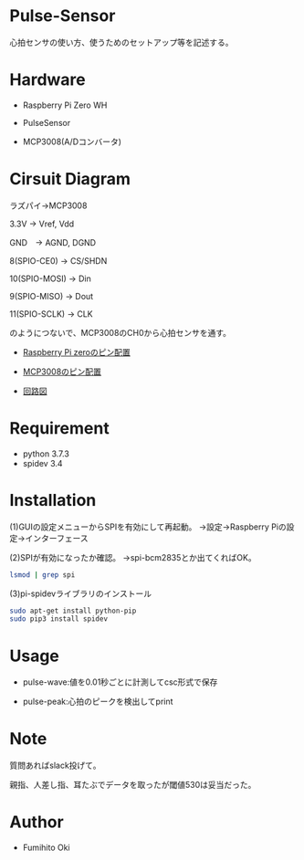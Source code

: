 # Pulse-Sensor

心拍センサの使い方、使うためのセットアップ等を記述する。

# Hardware

* Raspberry Pi Zero WH

* PulseSensor

* MCP3008(A/Dコンバータ)

# Cirsuit Diagram

ラズパイ→MCP3008

3.3V → Vref, Vdd

GND　→ AGND, DGND

8(SPIO-CE0) → CS/SHDN

10(SPIO-MOSI) → Din

9(SPIO-MISO) → Dout

11(SPIO-SCLK) → CLK

のようにつないで、MCP3008のCH0から心拍センサを通す。

* [Raspberry Pi zeroのピン配置](http://hara.jpn.com/_default/ja/Topics/RaspPiZero.html)

* [MCP3008のピン配置](http://ww1.microchip.com/downloads/en/DeviceDoc/21295d.pdf)

* [回路図](https://tutorials-raspberrypi.com/wp-content/uploads/Raspberry-Pi-MCP3008-ADC-Anschluss-Steckplatine.png)

# Requirement

* python 3.7.3
* spidev 3.4

# Installation

(1)GUIの設定メニューからSPIを有効にして再起動。
→設定→Raspberry Piの設定→インターフェース

(2)SPIが有効になったか確認。
→spi-bcm2835とか出てくればOK。

```bash
lsmod | grep spi
```

(3)pi-spidevライブラリのインストール

```bash
sudo apt-get install python-pip
sudo pip3 install spidev
```

# Usage

* pulse-wave:値を0.01秒ごとに計測してcsc形式で保存

* pulse-peak:心拍のピークを検出してprint

# Note

質問あればslack投げて。

親指、人差し指、耳たぶでデータを取ったが閾値530は妥当だった。

# Author

* Fumihito Oki
